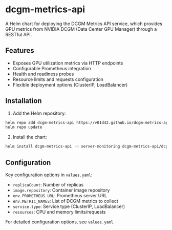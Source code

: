 # dcgm-metrics-api

A Helm chart for deploying the DCGM Metrics API service, which provides GPU metrics from NVIDIA DCGM (Data Center GPU Manager) through a RESTful API.

## Features

- Exposes GPU utilization metrics via HTTP endpoints
- Configurable Prometheus integration
- Health and readiness probes
- Resource limits and requests configuration
- Flexible deployment options (ClusterIP, LoadBalancer)

## Installation

1. Add the Helm repository:
```bash
helm repo add dcgm-metrics-api https://v01d42.github.io/dcgm-metrics-api/
helm repo update
```

2. Install the chart:
```bash
helm install dcgm-metrics-api -n server-monitoring dcgm-metrics-api/dcgm-metrics-api -f values.yaml
```

## Configuration

Key configuration options in `values.yaml`:
- `replicaCount`: Number of replicas
- `image.repository`: Container image repository
- `env.PROMETHEUS_URL`: Prometheus server URL
- `env.METRIC_NAMES`: List of DCGM metrics to collect
- `service.type`: Service type (ClusterIP, LoadBalancer)
- `resources`: CPU and memory limits/requests

For detailed configuration options, see `values.yaml`.
